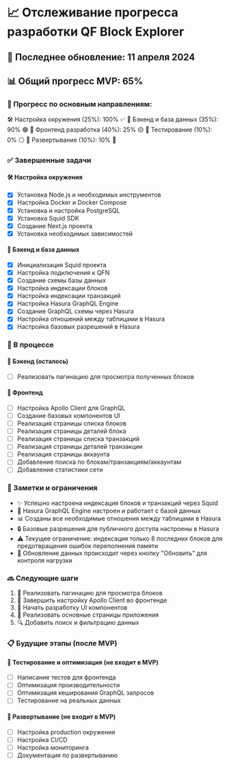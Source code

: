 # 📈 Отслеживание прогресса разработки QF Block Explorer

## 📅 Последнее обновление: 11 апреля 2024

## 📊 Общий прогресс MVP: 65%

### 🎯 Прогресс по основным направлениям:
🛠️ Настройка окружения (25%): 100% ✅
🔋 Бэкенд и база данных (35%): 90% 🟢
🎨 Фронтенд разработка (40%): 25% 🟡
🧪 Тестирование (10%): 0% ⚪
🚀 Развертывание (10%): 10% 🔴

### ✅ Завершенные задачи

#### 🛠️ Настройка окружения
- [x] Установка Node.js и необходимых инструментов
- [x] Настройка Docker и Docker Compose
- [x] Установка и настройка PostgreSQL
- [x] Установка Squid SDK
- [x] Создание Next.js проекта
- [x] Установка необходимых зависимостей

#### 🔋 Бэкенд и база данных
- [x] Инициализация Squid проекта
- [x] Настройка подключения к QFN
- [x] Создание схемы базы данных
- [x] Настройка индексации блоков
- [x] Настройка индексации транзакций
- [x] Настройка Hasura GraphQL Engine
- [x] Создание GraphQL схемы через Hasura
- [x] Настройка отношений между таблицами в Hasura
- [x] Настройка базовых разрешений в Hasura

### 🔄 В процессе

#### 🔋 Бэкенд (осталось)
- [ ] Реализовать пагинацию для просмотра полученных блоков

#### 🎨 Фронтенд
- [ ] Настройка Apollo Client для GraphQL
- [ ] Создание базовых компонентов UI
- [ ] Реализация страницы списка блоков
- [ ] Реализация страницы деталей блока
- [ ] Реализация страницы списка транзакций
- [ ] Реализация страницы деталей транзакции
- [ ] Реализация страницы аккаунта
- [ ] Добавление поиска по блокам/транзакциям/аккаунтам
- [ ] Добавление статистики сети

### 📝 Заметки и ограничения
- ✨ Успешно настроена индексация блоков и транзакций через Squid
- 🔗 Hasura GraphQL Engine настроен и работает с базой данных
- 📊 Созданы все необходимые отношения между таблицами в Hasura
- 🔒 Базовые разрешения для публичного доступа настроены в Hasura
- ⚠️ Текущее ограничение: индексация только 8 последних блоков для предотвращения ошибок переполнения памяти
- 🔄 Обновление данных происходит через кнопку "Обновить" для контроля нагрузки

### 🔜 Следующие шаги
1. 🔋 Реализовать пагинацию для просмотра блоков
2. 🎨 Завершить настройку Apollo Client во фронтенде
3. 🎨 Начать разработку UI компонентов
4. 🎨 Реализовать основные страницы приложения
5. 🔍 Добавить поиск и фильтрацию данных

### 📋 Будущие этапы (после MVP)

#### 🧪 Тестирование и оптимизация (не входит в MVP)
- [ ] Написание тестов для фронтенда
- [ ] Оптимизация производительности
- [ ] Оптимизация кеширования GraphQL запросов
- [ ] Тестирование на реальных данных

#### 🚀 Развертывание (не входит в MVP)
- [ ] Настройка production окружения
- [ ] Настройка CI/CD
- [ ] Настройка мониторинга
- [ ] Документация по развертыванию 